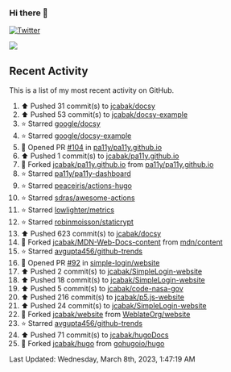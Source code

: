 ### Hi there 👋

[![Twitter](https://img.shields.io/twitter/follow/jcabak?style=social)](https://twitter.com/intent/follow?screen_name=JCabak)

![](http://github-profile-summary-cards.vercel.app/api/cards/profile-details?username=jcabak&theme=github)

<!--
**jcabak/jcabak** is a ✨ _special_ ✨ repository because its `README.md` (this file) appears on your GitHub profile.

Here are some ideas to get you started:

- 🔭 I’m currently working on ...
- 🌱 I’m currently learning ...
- 👯 I’m looking to collaborate on ...
- 🤔 I’m looking for help with ...
- 💬 Ask me about ...
- 📫 How to reach me: ...
- 😄 Pronouns: ...
- ⚡ Fun fact: ...
-->
## Recent Activity

This is a list of my most recent activity on GitHub.

<!--RECENT_ACTIVITY:start-->
1. ⬆️ Pushed 31 commit(s) to [jcabak/docsy](https://github.com/jcabak/docsy)<br>
2. ⬆️ Pushed 53 commit(s) to [jcabak/docsy-example](https://github.com/jcabak/docsy-example)<br>
3. ⭐ Starred [google/docsy](https://github.com/google/docsy)<br>
4. ⭐ Starred [google/docsy-example](https://github.com/google/docsy-example)<br>
5. 💪 Opened PR [#104](https://github.com/pa11y/pa11y.github.io/pull/104) in [pa11y/pa11y.github.io](https://github.com/pa11y/pa11y.github.io)<br>
6. ⬆️ Pushed 1 commit(s) to [jcabak/pa11y.github.io](https://github.com/jcabak/pa11y.github.io)<br>
7. 🔱 Forked [jcabak/pa11y.github.io](https://github.com/jcabak/pa11y.github.io) from [pa11y/pa11y.github.io](https://github.com/pa11y/pa11y.github.io)<br>
8. ⭐ Starred [pa11y/pa11y-dashboard](https://github.com/pa11y/pa11y-dashboard)<br>
9. ⭐ Starred [peaceiris/actions-hugo](https://github.com/peaceiris/actions-hugo)<br>
10. ⭐ Starred [sdras/awesome-actions](https://github.com/sdras/awesome-actions)<br>
11. ⭐ Starred [lowlighter/metrics](https://github.com/lowlighter/metrics)<br>
12. ⭐ Starred [robinmoisson/staticrypt](https://github.com/robinmoisson/staticrypt)<br>
13. ⬆️ Pushed 623 commit(s) to [jcabak/docsy](https://github.com/jcabak/docsy)<br>
14. 🔱 Forked [jcabak/MDN-Web-Docs-content](https://github.com/jcabak/MDN-Web-Docs-content) from [mdn/content](https://github.com/mdn/content)<br>
15. ⭐ Starred [avgupta456/github-trends](https://github.com/avgupta456/github-trends)<br>
16. 💪 Opened PR [#92](https://github.com/simple-login/website/pull/92) in [simple-login/website](https://github.com/simple-login/website)<br>
17. ⬆️ Pushed 2 commit(s) to [jcabak/SimpleLogin-website](https://github.com/jcabak/SimpleLogin-website)<br>
18. ⬆️ Pushed 18 commit(s) to [jcabak/SimpleLogin-website](https://github.com/jcabak/SimpleLogin-website)<br>
19. ⬆️ Pushed 5 commit(s) to [jcabak/code-nasa-gov](https://github.com/jcabak/code-nasa-gov)<br>
20. ⬆️ Pushed 216 commit(s) to [jcabak/p5.js-website](https://github.com/jcabak/p5.js-website)<br>
21. ⬆️ Pushed 24 commit(s) to [jcabak/SimpleLogin-website](https://github.com/jcabak/SimpleLogin-website)<br>
22. 🔱 Forked [jcabak/website](https://github.com/jcabak/website) from [WeblateOrg/website](https://github.com/WeblateOrg/website)<br>
23. ⭐ Starred [avgupta456/github-trends](https://github.com/avgupta456/github-trends)<br>
24. ⬆️ Pushed 71 commit(s) to [jcabak/hugoDocs](https://github.com/jcabak/hugoDocs)<br>
25. 🔱 Forked [jcabak/hugo](https://github.com/jcabak/hugo) from [gohugoio/hugo](https://github.com/gohugoio/hugo)<br>
<!--RECENT_ACTIVITY:end-->

<!--RECENT_ACTIVITY:last_update-->
Last Updated: Wednesday, March 8th, 2023, 1:47:19 AM
<!--RECENT_ACTIVITY:last_update_end-->
